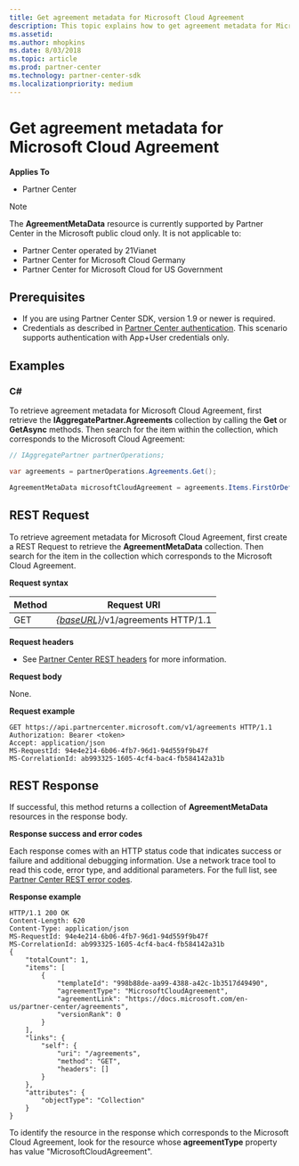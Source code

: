 ```yaml
---
title: Get agreement metadata for Microsoft Cloud Agreement
description: This topic explains how to get agreement metadata for Microsoft Cloud Agreement. 
ms.assetid: 
ms.author: mhopkins
ms.date: 8/03/2018
ms.topic: article
ms.prod: partner-center
ms.technology: partner-center-sdk
ms.localizationpriority: medium
---
```


# Get agreement metadata for Microsoft Cloud Agreement


**Applies To**

-   Partner Center

> [!NOTE]  
> The **AgreementMetaData** resource is currently supported by Partner Center in the Microsoft public cloud only. It is not applicable to:
> -   Partner Center operated by 21Vianet
> -   Partner Center for Microsoft Cloud Germany
> -   Partner Center for Microsoft Cloud for US Government


## <span id="Prerequisites"></span><span id="prerequisites"></span><span id="PREREQUISITES"></span>Prerequisites

 - If you are using Partner Center SDK, version 1.9 or newer is required. 
 - Credentials as described in [Partner Center authentication](./partner-center-authentication.md). This scenario supports authentication with App+User credentials only. 


## <span id="Examples"></span><span id="examples"><span id="EXAMPLES"></span>Examples

### C#

To retrieve agreement metadata for Microsoft Cloud Agreement, first retrieve the **IAggregatePartner.Agreements** collection by calling the **Get** or **GetAsync** methods. Then search for the item within the collection, which corresponds to the Microsoft Cloud Agreement:

``` csharp
// IAggregatePartner partnerOperations;

var agreements = partnerOperations.Agreements.Get();

AgreementMetaData microsoftCloudAgreement = agreements.Items.FirstOrDefault (agr => agr.AgreementType == AgreementType.MicrosoftCloudAgreement);
```


## <span id="_Request"></span><span id="_request"></span><span id="_REQUEST"></span>REST Request

To retrieve agreement metadata for Microsoft Cloud Agreement, first create a REST Request to retrieve the **AgreementMetaData** collection. Then search for the item in the collection which corresponds to the Microsoft Cloud Agreement.

**Request syntax**

| Method | Request URI                                                         |
|--------|---------------------------------------------------------------------|
| GET    | [*\{baseURL\}*](partner-center-rest-urls.md)/v1/agreements HTTP/1.1 |


**Request headers**

-   See [Partner Center REST headers](headers.md) for more information.


**Request body**

None.


**Request example**

```
GET https://api.partnercenter.microsoft.com/v1/agreements HTTP/1.1
Authorization: Bearer <token> 
Accept: application/json
MS-RequestId: 94e4e214-6b06-4fb7-96d1-94d559f9b47f
MS-CorrelationId: ab993325-1605-4cf4-bac4-fb584142a31b
```


## <span id="Response"></span><span id="response"></span><span id="RESPONSE"></span>REST Response

If successful, this method returns a collection of **AgreementMetaData** resources in the response body.


**Response success and error codes**

Each response comes with an HTTP status code that indicates success or failure and additional debugging information. Use a network trace tool to read this code, error type, and additional parameters. For the full list, see [Partner Center REST error codes](error-codes.md).

**Response example**

```http
HTTP/1.1 200 OK
Content-Length: 620
Content-Type: application/json
MS-RequestId: 94e4e214-6b06-4fb7-96d1-94d559f9b47f
MS-CorrelationId: ab993325-1605-4cf4-bac4-fb584142a31b
{
    "totalCount": 1,
    "items": [
        {
            "templateId": "998b88de-aa99-4388-a42c-1b3517d49490",
            "agreementType": "MicrosoftCloudAgreement",
            "agreementLink": "https://docs.microsoft.com/en-us/partner-center/agreements",
            "versionRank": 0
        }
    ],
    "links": {
        "self": {
            "uri": "/agreements",
            "method": "GET",
            "headers": []
        }
    },
    "attributes": {
        "objectType": "Collection"
    }
}
```

To identify the resource in the response which corresponds to the Microsoft Cloud Agreement, look for the resource whose **agreementType** property has value "MicrosoftCloudAgreement".

